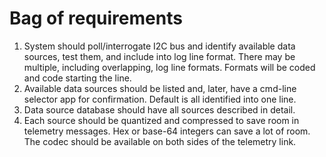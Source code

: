 # Bag of requirements

1. System should poll/interrogate I2C bus and identify available data sources, test them, and include into log line format. There may be multiple, including overlapping, log line formats. Formats will be coded and code starting the line.  
2. Available data sources should be listed and, later, have a cmd-line selector app for confirmation. Default is all identified into one line.
3. Data source database should have all sources described in detail.
4. Each source should be quantized and compressed to save room in telemetry messages. Hex or base-64 integers can save a lot of room. The codec should be available on both sides of the telemetry link.
